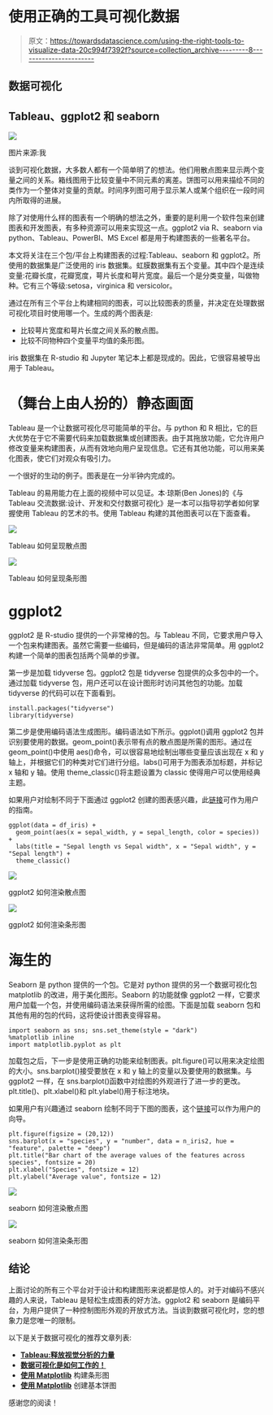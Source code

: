 # 使用正确的工具可视化数据

> 原文：<https://towardsdatascience.com/using-the-right-tools-to-visualize-data-20c994f7392f?source=collection_archive---------8----------------------->

## 数据可视化

## Tableau、ggplot2 和 seaborn

![](img/1fc424867420e7e20113e553fa828efe.png)

图片来源:我

谈到可视化数据，大多数人都有一个简单明了的想法。他们用散点图来显示两个变量之间的关系。箱线图用于比较变量中不同元素的离差。饼图可以用来描绘不同的类作为一个整体对变量的贡献。时间序列图可用于显示某人或某个组织在一段时间内所取得的进展。

除了对使用什么样的图表有一个明确的想法之外，重要的是利用一个软件包来创建图表和开发图表，有多种资源可以用来实现这一点。ggplot2 via R、seaborn via python、Tableau、PowerBI、MS Excel 都是用于构建图表的一些著名平台。

本文将关注在三个包/平台上构建图表的过程:Tableau、seaborn 和 ggplot2。所使用的数据集是广泛使用的 iris 数据集。虹膜数据集有五个变量。其中四个是连续变量:花瓣长度，花瓣宽度，萼片长度和萼片宽度。最后一个是分类变量，叫做物种。它有三个等级:setosa，virginica 和 versicolor。

通过在所有三个平台上构建相同的图表，可以比较图表的质量，并决定在处理数据可视化项目时使用哪一个。生成的两个图表是:

*   比较萼片宽度和萼片长度之间关系的散点图。
*   比较不同物种四个变量平均值的条形图。

iris 数据集在 R-studio 和 Jupyter 笔记本上都是现成的。因此，它很容易被导出用于 Tableau。

# （舞台上由人扮的）静态画面

Tableau 是一个让数据可视化尽可能简单的平台。与 python 和 R 相比，它的巨大优势在于它不需要代码来加载数据集或创建图表。由于其拖放功能，它允许用户修改变量来构建图表，从而有效地向用户呈现信息。它还有其他功能，可以用来美化图表，使它们对观众有吸引力。

一个很好的生动的例子。图表是在一分半钟内完成的。

Tableau 的易用能力在上面的视频中可以见证。本·琼斯(Ben Jones)的《与 Tableau 交流数据:设计、开发和交付数据可视化》是一本可以指导初学者如何掌握使用 Tableau 的艺术的书。使用 Tableau 构建的其他图表可以在下面查看。

![](img/d8c2f776203f96d60caee5faf3d0e002.png)

Tableau 如何呈现散点图

![](img/28a22831548a5595fe78859417f7e5db.png)

Tableau 如何呈现条形图

# ggplot2

ggplot2 是 R-studio 提供的一个非常棒的包。与 Tableau 不同，它要求用户导入一个包来构建图表。虽然它需要一些编码，但是编码的语法非常简单。用 ggplot2 构建一个简单的图表包括两个简单的步骤。

第一步是加载 tidyverse 包。ggplot2 包是 tidyverse 包提供的众多包中的一个。通过加载 tidyverse 包，用户还可以在设计图形时访问其他包的功能。加载 tidyverse 的代码可以在下面看到。

```
install.packages("tidyverse")
library(tidyverse)
```

第二步是使用编码语法生成图形。编码语法如下所示。ggplot()调用 ggplot2 包并识别要使用的数据。geom_point()表示带有点的散点图是所需的图形。通过在 geom_point()中使用 aes()命令，可以很容易地绘制出哪些变量应该出现在 x 和 y 轴上，并根据它们的种类对它们进行分组。labs()可用于为图表添加标题，并标记 x 轴和 y 轴。使用 theme_classic()将主题设置为 classic 使得用户可以使用经典主题。

如果用户对绘制不同于下面通过 ggplot2 创建的图表感兴趣，此[链接](https://www.rdocumentation.org/packages/ggplot2/versions/3.3.3)可作为用户的指南。

```
ggplot(data = df_iris) +
  geom_point(aes(x = sepal_width, y = sepal_length, color = species)) +
  labs(title = "Sepal length vs Sepal width", x = "Sepal width", y = "Sepal length") +
  theme_classic()
```

![](img/eb54838b45bac2d7ff9062b25fd01c42.png)

ggplot2 如何渲染散点图

![](img/d37dabf1c95c46383568faa069d99e52.png)

ggplot2 如何渲染条形图

# 海生的

Seaborn 是 python 提供的一个包。它是对 python 提供的另一个数据可视化包 matplotlib 的改进，用于美化图形。Seaborn 的功能就像 ggplot2 一样，它要求用户加载一个包，并使用编码语法来获得所需的绘图。下面是加载 seaborn 包和其他有用的包的代码，这将使设计图表变得容易。

```
import seaborn as sns; sns.set_theme(style = "dark")
%matplotlib inline
import matplotlib.pyplot as plt
```

加载包之后，下一步是使用正确的功能来绘制图表。plt.figure()可以用来决定绘图的大小。sns.barplot()接受要放在 x 和 y 轴上的变量以及要使用的数据集。与 ggplot2 一样，在 sns.barplot()函数中对绘图的外观进行了进一步的更改。plt.title()、plt.xlabel()和 plt.ylabel()用于标注地块。

如果用户有兴趣通过 seaborn 绘制不同于下图的图表，这个[链接](https://seaborn.pydata.org/#)可以作为用户的向导。

```
plt.figure(figsize = (20,12))
sns.barplot(x = "species", y = "number", data = n_iris2, hue = "feature", palette = "deep")
plt.title("Bar chart of the average values of the features across species", fontsize = 20)
plt.xlabel("Species", fontsize = 12)
plt.ylabel("Average value", fontsize = 12)
```

![](img/f78d5007489a39d387430693a472445a.png)

seaborn 如何渲染散点图

![](img/d38d2075671d4ca9abf7ad180bf1ba79.png)

seaborn 如何渲染条形图

## 结论

上面讨论的所有三个平台对于设计和构建图形来说都是惊人的。对于对编码不感兴趣的人来说，Tableau 是轻松生成图表的好方法。ggplot2 和 seaborn 是编码平台，为用户提供了一种控制图形外观的开放式方法。当谈到数据可视化时，您的想象力是您唯一的限制。

以下是关于数据可视化的推荐文章列表:

*   [**Tableau:释放视觉分析的力量**](/tableau-unleashing-the-power-of-visual-analytics-3376ccf0c1f8)
*   [**数据可视化是如何工作的！**](/how-data-visualization-works-12c6a4543d52)
*   [**使用 Matplotlib**](/building-bar-charts-using-matplotlib-c7cf6db3e728) 构建条形图
*   [**使用 Matplotlib**](/creating-a-basic-pie-chart-using-matplotlib-16dd3bf540b6) 创建基本饼图

感谢您的阅读！